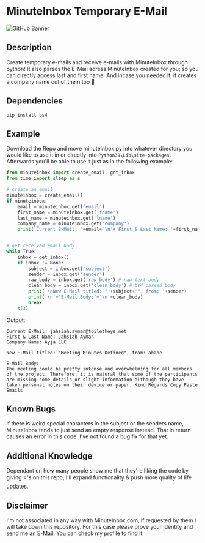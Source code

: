 # MinuteInbox Temporary E-Mail
![GitHub Banner](https://repository-images.githubusercontent.com/380415345/e7d19f80-d64e-11eb-9c43-8a4af65c2a7a)
## Description
Create temporary e-mails and receive e-mails with MinuteInbox through python! It also parses the E-Mail adress MinuteInbox created for you; so you can directly access last and first name. And incase you needed it, it creates a company name out of them too 🎉

## Dependencies

	pip install bs4

## Example
Download the Repo and move minuteinbox.py into whatever directory you would like to use it in or directly into ``Python39\Lib\site-packages``.
Afterwards you'll be able to use it just as in the following example:

```python
from minuteinbox import create_email, get_inbox
from time import sleep as s

# create an email
minuteinbox = create_email()
if minuteinbox:
	email = minuteinbox.get('email')
	first_name = minuteinbox.get('fname')
	last_name = minuteinbox.get('lname')
	company_name = minuteinbox.get('company')
	print('Current E-Mail: '+email+'\n'+'First & Last Name: '+first_name+' '+last_name+'\n'+'Company Name: '+company_name)


# get received email body
while True:
	inbox = get_inbox()
	if inbox != None:
		subject = inbox.get('subject')
		sender = inbox.get('sender')
		raw_body = inbox.get('raw_body') # raw text body
		clean_body = inbox.get('clean_body') # bs4 parsed body
		print('\nNew E-Mail titled: "'+subject+'", from: '+sender)
		print('\n'+'E-Mail Body:'+'\n'+clean_body)
		break
	s(3)
  ```
Output:
```
Current E-Mail: jahsiah.ayman@toiletkeys.net
First & Last Name: Jahsiah Ayman
Company Name: Ayja LLC

New E-Mail titled: "Meeting Minutes Defined", from: ahane 

E-Mail Body:
The meeting could be pretty intense and overwhelming for all members of the project. Therefore, it is natural that some of the participants are missing some details or slight information although they have taken personal notes on their device or paper. Kind Regards Copy Paste Emails
```

## Known Bugs
If there is weird special characters in the subject or the senders name, MinuteInbox tends to just send an empty response instead. That in return causes an error in this code. I've not found a bug fix for that yet. 

## Additional Knowledge
Dependant on how many people show me that they're liking the code by giving ⭐'s on this repo, I'll expand functionality & push more quality of life updates.

## Disclaimer
I'm not associated in any way with MinuteInbox.com, if requested by them I will take down this repository. For this case please prove your Identity and send me an E-Mail. You can check my profile to find it.
